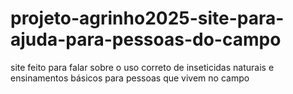 # projeto-agrinho2025-site-para-ajuda-para-pessoas-do-campo
site feito para falar sobre o uso correto de inseticidas  naturais e ensinamentos básicos para pessoas que vivem no campo
